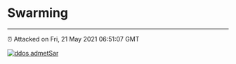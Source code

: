 # Swarming
---
⏰ Attacked on Fri, 21 May 2021 06:51:07 GMT

[![ddos admetSar](https://github.com/kotori-y/swarming/actions/workflows/main.yml/badge.svg)](https://github.com/kotori-y/swarming/actions/workflows/main.yml)

